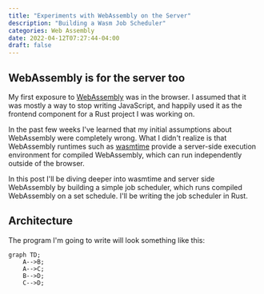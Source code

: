 ```yaml
---
title: "Experiments with WebAssembly on the Server"
description: "Building a Wasm Job Scheduler"
categories: Web Assembly
date: 2022-04-12T07:27:44-04:00
draft: false
---
```


## WebAssembly is for the server too

My first exposure to [WebAssembly](https://webassembly.org/) was in the browser. I assumed that it was mostly a way to stop writing JavaScript, and happily used it as the frontend component for a Rust project I was working on.

In the past few weeks I've learned that my initial assumptions about WebAssembly were completely wrong. What I didn't realize is that WebAssembly runtimes such as [wasmtime](https://github.com/bytecodealliance/wasmtime) provide a server-side execution environment for compiled WebAssembly, which can run independently outside of the browser.

In this post I'll be diving deeper into wasmtime and server side WebAssembly by building a simple job scheduler, which runs compiled WebAssembly on a set schedule. I'll be writing the job scheduler in Rust.

## Architecture

The program I'm going to write will look something like this:

```mermaid
graph TD;
    A-->B;
    A-->C;
    B-->D;
    C-->D;
```
